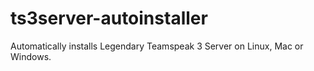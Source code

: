 # ts3server-autoinstaller
Automatically installs Legendary Teamspeak 3 Server on Linux, Mac or Windows. 
